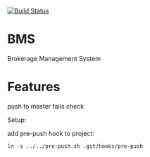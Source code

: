 [![Build Status](https://travis-ci.org/hmaskai/BMS.svg?branch=master)](https://travis-ci.org/hmaskai/BMS.svg?branch=master)

# BMS
Brokerage Management System

# Features


push to master fails check

Setup:

add pre-push hook to project:

```ln -s ../../pre-push.sh .git/hooks/pre-push```